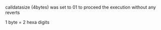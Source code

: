 calldatasize (4bytes) was set to 01 to proceed the execution without any reverts

1 byte = 2 hexa digits